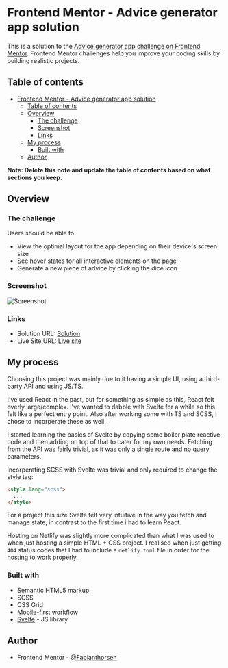 # Frontend Mentor - Advice generator app solution

This is a solution to the [Advice generator app challenge on Frontend Mentor](https://www.frontendmentor.io/challenges/advice-generator-app-QdUG-13db). Frontend Mentor challenges help you improve your coding skills by building realistic projects.

## Table of contents

- [Frontend Mentor - Advice generator app solution](#frontend-mentor---advice-generator-app-solution)
  - [Table of contents](#table-of-contents)
  - [Overview](#overview)
    - [The challenge](#the-challenge)
    - [Screenshot](#screenshot)
    - [Links](#links)
  - [My process](#my-process)
    - [Built with](#built-with)
  - [Author](#author)

**Note: Delete this note and update the table of contents based on what sections you keep.**

## Overview

### The challenge

Users should be able to:

- View the optimal layout for the app depending on their device's screen size
- See hover states for all interactive elements on the page
- Generate a new piece of advice by clicking the dice icon

### Screenshot

![Screenshot](https://pasteboard.co/UasOmOYmAyVU.png)

### Links

- Solution URL: [Solution](https://www.frontendmentor.io/solutions/advice-generator-app-aA2UGDtRaI)
- Live Site URL: [Live site](https://melodious-pudding-bec5d6.netlify.app/)

## My process

Choosing this project was mainly due to it having a simple UI, using a third-party API and using JS/TS.

I've used React in the past, but for something as simple as this, React felt overly large/complex. I've wanted to dabble with Svelte for a while so this felt like a perfect entry point. Also after working some with TS and SCSS, I chose to incorperate these as well.

I started learning the basics of Svelte by copying some boiler plate reactive code and then adding on top of that to cater for my own needs. Fetching from the API was fairly trivial, as it was only a single route and no query parameters.

Incorperating SCSS with Svelte was trivial and only required to change the style tag:

```html
<style lang="scss">
  ...
</style>
```

For a project this size Svelte felt very intuitive in the way you fetch and manage state, in contrast to the first time i had to learn React.

Hosting on Netlify was slightly more complicated than what I was used to when just hosting a simple HTML + CSS project. I realised when just getting `404` status codes that I had to include a `netlify.toml` file in order for the hosting to work properly.

### Built with

- Semantic HTML5 markup
- SCSS
- CSS Grid
- Mobile-first workflow
- [Svelte](https://svelte.dev/) - JS library

## Author

- Frontend Mentor - [@Fabianthorsen](https://www.frontendmentor.io/profile/Fabianthorsen)
